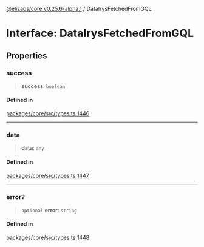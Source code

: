 [@elizaos/core v0.25.6-alpha.1](../index.md) / DataIrysFetchedFromGQL

# Interface: DataIrysFetchedFromGQL

## Properties

### success

> **success**: `boolean`

#### Defined in

[packages/core/src/types.ts:1446](https://github.com/divine-comedian/eliza/blob/main/packages/core/src/types.ts#L1446)

***

### data

> **data**: `any`

#### Defined in

[packages/core/src/types.ts:1447](https://github.com/divine-comedian/eliza/blob/main/packages/core/src/types.ts#L1447)

***

### error?

> `optional` **error**: `string`

#### Defined in

[packages/core/src/types.ts:1448](https://github.com/divine-comedian/eliza/blob/main/packages/core/src/types.ts#L1448)
